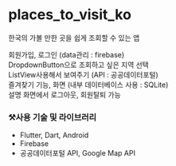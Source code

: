 # places_to_visit_ko
한국의 가볼 만한 곳을 쉽게 조회할 수 있는 앱

회원가입, 로그인 (data관리 : firebase)<br>
DropdownButton으로 조회하고 싶은 지역 선택<br>
ListView사용해서 보여주기 (API : 공공데이터포털)<br>
즐겨찾기 기능, 화면 (내부 데이터베이스 사용 : SQLite)<br>
설명 화면에서 로그아웃, 회원탈퇴 가능

### ⚒️사용 기술 및 라이브러리

- Flutter, Dart, Android
- Firebase
- 공공데이터포털 API, Google Map API
